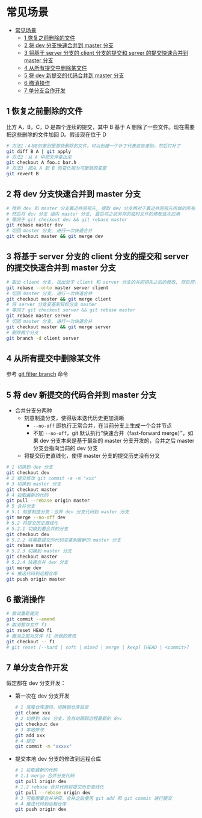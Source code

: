 # 常见场景

- [常见场景](#%e5%b8%b8%e8%a7%81%e5%9c%ba%e6%99%af)
  - [1 恢复之前删除的文件](#1-%e6%81%a2%e5%a4%8d%e4%b9%8b%e5%89%8d%e5%88%a0%e9%99%a4%e7%9a%84%e6%96%87%e4%bb%b6)
  - [2 将 dev 分支快速合并到 master 分支](#2-%e5%b0%86-dev-%e5%88%86%e6%94%af%e5%bf%ab%e9%80%9f%e5%90%88%e5%b9%b6%e5%88%b0-master-%e5%88%86%e6%94%af)
  - [3 将基于 server 分支的 client 分支的提交和 server 的提交快速合并到 master 分支](#3-%e5%b0%86%e5%9f%ba%e4%ba%8e-server-%e5%88%86%e6%94%af%e7%9a%84-client-%e5%88%86%e6%94%af%e7%9a%84%e6%8f%90%e4%ba%a4%e5%92%8c-server-%e7%9a%84%e6%8f%90%e4%ba%a4%e5%bf%ab%e9%80%9f%e5%90%88%e5%b9%b6%e5%88%b0-master-%e5%88%86%e6%94%af)
  - [4 从所有提交中删除某文件](#4-%e4%bb%8e%e6%89%80%e6%9c%89%e6%8f%90%e4%ba%a4%e4%b8%ad%e5%88%a0%e9%99%a4%e6%9f%90%e6%96%87%e4%bb%b6)
  - [5 将 dev 新提交的代码合并到 master 分支](#5-%e5%b0%86-dev-%e6%96%b0%e6%8f%90%e4%ba%a4%e7%9a%84%e4%bb%a3%e7%a0%81%e5%90%88%e5%b9%b6%e5%88%b0-master-%e5%88%86%e6%94%af)
  - [6 撤消操作](#6-%e6%92%a4%e6%b6%88%e6%93%8d%e4%bd%9c)
  - [7 单分支合作开发](#7-%e5%8d%95%e5%88%86%e6%94%af%e5%90%88%e4%bd%9c%e5%bc%80%e5%8f%91)

## 1 恢复之前删除的文件

比方 A，B，C，D 是四个连续的提交，其中 B 基于 A 删除了一些文件。现在需要把这些删除的文件加回 D。假设现在位于 D

```sh
# 方法1：A与B的差别是那些删除的文件。可以创建一个补丁代表这些差别，然后打补丁
git diff B A | git apply
# 方法2：从 A 中把文件拿出来
git checkout A foo.c bar.h
# 方法3：把从 A 到 B 的变化视为可撤销的变更
git revert B
```

## 2 将 dev 分支快速合并到 master 分支

```sh
# 找到 dev 和 master 分支最近共同祖先, 提取 dev 分支相对于最近共同祖先所做的所有提交修改并存为临时文件,
# 然后将 dev 分支 指向 master 分支, 最后将之前另存的临时文件的修改依次应用
# 等同于 git checkout dev && git rebase master
git rebase master dev
# 切回 master 分支, 进行一次快速合并
git checkout master && git merge dev
```

## 3 将基于 server 分支的 client 分支的提交和 server 的提交快速合并到 master 分支

```sh
# 取出 client 分支, 找出处于 client 和 server 分支的共同祖先之后的修改, 然后把它们在 master 分支上重放一遍
git rebase --onto master server client
# 切回 master 分支, 进行一次快速合并
git checkout master && git merge client
# 将 server 分支变基到目标分支 master
# 等同于 git checkout server && git rebase master
git rebase master server
# 切回 master 分支, 进行一次快速合并
git checkout master && git merge server
# 删除两个分支
git branch -d client server
```

## 4 从所有提交中删除某文件

参考 [git filter branch](git_filter_branch.md) 命令

## 5 将 dev 新提交的代码合并到 master 分支

- 合并分支分两种
  - 刻意制造分支，使得版本迭代历史更加清晰
    - `--no-off` 即执行正常合并，在当前分支上生成一个合并节点
    - 不加 `--no-off`，git 默认执行“快速合并（fast-forward merge）”，如果 dev 分支本来是基于最新的 master 分支开发的，合并之后 master 分支会指向当前的 dev 分支
  - 将提交历史直线化，使得 master 分支的提交历史没有分叉

```sh
# 1 切换到 dev 分支
git checkout dev
# 2 提交修改 git commit -a -m "xxx"
# 3 切换到 master 分支
git checkout master
# 4 拉取最新的代码
git pull --rebase origin master
# 5 合并分支
# 5.1 刻意制造分支：合并 dev 分支代码到 master 分支
git merge --no-off dev
# 5.2 将提交历史直线化
# 5.2.1 切换到要合并的分支
git checkout dev
# 5.2.2 将需要提交的代码变基到最新的 master 分支
git rebase master
# 5.2.3 切换到 master 分支
git checkout master
# 5.2.4 快速合并 dev 分支
git merge dev
# 6 推送代码到远程仓库
git push origin master
```

## 6 撤消操作

```sh
# 尝试重新提交
git commit --amend
# 取消暂存文件 f1
git reset HEAD f1
# 撤消之前对文件 f1 所做的修改
git checkout -- f1
# git reset [--hard | soft | mixed | merge | keep] [HEAD | <commit>]
```

## 7 单分支合作开发

假定都在 dev 分支开发：

- 第一次在 dev 分支开发

  ```sh
  # 1 克隆仓库源码，切换到仓库目录
  git clone xxx
  # 2 切换到 dev 分支，会自动跟踪远程最新的 dev
  git checkout dev
  # 3 本地修改
  git add xxx
  # 4 提交
  git commit -m "xxxxx"
  ```

- 提交本地 dev 分支的修改到远程仓库

  ```sh
  # 1 拉取最新的代码
  # 1.1 merge 合并分支代码
  git pull origin dev
  # 1.2 rebase 合并代码将提交历史直线化
  git pull --rebase origin dev
  # 3 可能需要合并冲突，合并之后使用 git add 和 git commit 进行提交
  # 4 推送代码到远程仓库
  git push origin dev
  ```

